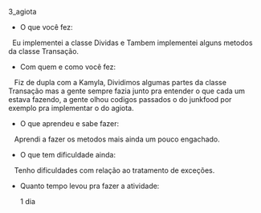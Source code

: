 3_agiota

- O que você fez:
  
   Eu implementei a classe Dividas e Tambem implementei alguns metodos da classe Transação.
   
- Com quem e como você fez:

    Fiz de dupla com a Kamyla, Dividimos algumas partes da classe Transação mas a gente sempre fazia junto pra entender o           que cada um estava fazendo, a gente olhou codigos passados o do junkfood por exemplo pra implementar o do agiota.
    
- O que aprendeu e sabe fazer:

    Aprendi a fazer os metodos mais ainda um pouco engachado.

- O que tem dificuldade ainda:

    Tenho dificuldades com relação ao tratamento de exceções.
     
- Quanto tempo levou pra fazer a atividade:

     1 dia

